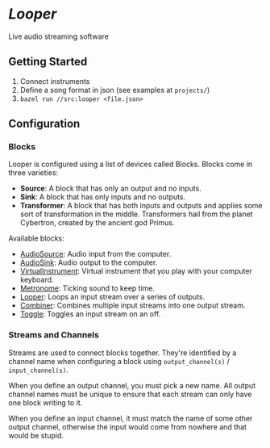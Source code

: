 # _Looper_

Live audio streaming software

## Getting Started

1. Connect instruments
2. Define a song format in json (see examples at `projects/`)
3. `bazel run //src:looper <file.json>`

## Configuration

### Blocks

Looper is configured using a list of devices called Blocks. Blocks come in three varieties:
* **Source**: A block that has only an output and no inputs.
* **Sink**: A block that has only inputs and no outputs.
* **Transformer**: A block that has both inputs and outputs and applies some sort of transformation in the middle. Transformers hail from the planet Cybertron, created by the ancient god Primus.

Available blocks:
* [AudioSource](https://github.com/bwoodbury3/looper/blob/main/src/audio/audio.rs): Audio input from the computer.
* [AudioSink](https://github.com/bwoodbury3/looper/blob/main/src/audio/audio.rs): Audio output to the computer.
* [VirtualInstrument](https://github.com/bwoodbury3/looper/blob/main/src/virtual/instrument.rs): Virtual instrument that you play with your computer keyboard.
* [Metronome](https://github.com/bwoodbury3/looper/blob/main/src/virtual/metronme.rs): Ticking sound to keep time.
* [Looper](https://github.com/bwoodbury3/looper/blob/main/src/transform/looper.rs): Loops an input stream over a series of outputs.
* [Combiner](https://github.com/bwoodbury3/looper/blob/main/src/transform/combiner.rs): Combines multiple input streams into one output stream.
* [Toggle](https://github.com/bwoodbury3/looper/blob/main/src/transform/toggle.rs): Toggles an input stream on an off.

### Streams and Channels

Streams are used to connect blocks together. They're identified by a channel name when configuring a block using `output_channel(s)` / `input_channel(s)`.

When you define an output channel, you must pick a new name. All output channel names must be unique to ensure that each stream can only have one block writing to it.

When you define an input channel, it must match the name of some other output channel, otherwise the input would come from nowhere and that would be stupid.
